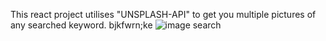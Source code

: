 This react project utilises "UNSPLASH-API" to get you multiple pictures of any searched keyword. bjkfwrn;ke
![image search](https://github.com/kylead10/image_searcher/assets/101107354/27681a61-af92-44df-a79c-6b2a0c495a7e)
